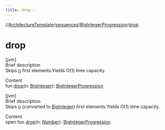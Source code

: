 ```yaml
---
title: drop -
---
```

//[ArchitectureTemplate](../../index.md)/[sequences](../index.md)/[BigIntegerProgression](index.md)/[drop](drop.md)



# drop  
[jvm]  
Brief description  
Skips [n]() first elements.Yields O(1) time capacity.  
  
  
Content  
fun [drop](drop.md)(n: [BigInteger](https://docs.oracle.com/javase/8/docs/api/java/math/BigInteger.html)): [BigIntegerProgression](index.md)  


[jvm]  
Brief description  
Skips [n]() (converted to [BigInteger](https://docs.oracle.com/javase/8/docs/api/java/math/BigInteger.html)) first elements.Yields O(1) time capacity.  
  
  
Content  
open fun [drop](drop.md)(n: [Number](https://kotlinlang.org/api/latest/jvm/stdlib/kotlin/-number/index.html)): [BigIntegerProgression](index.md)  



